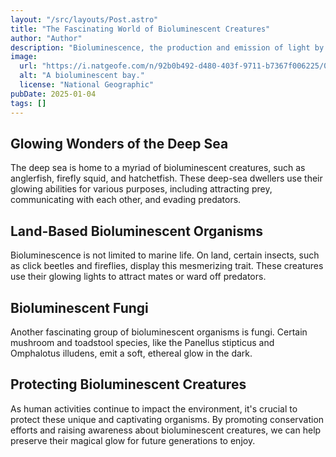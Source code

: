 ```yaml
--- 
layout: "/src/layouts/Post.astro"
title: "The Fascinating World of Bioluminescent Creatures"
author: "Author"
description: "Bioluminescence, the production and emission of light by living organisms, is a captivating natural phenomenon that has fascinated scientists and nature enthusiasts for centuries. This enchanting process can be found in various creatures, both on land and in water."
image:
  url: "https://i.natgeofe.com/n/92b0b492-d480-403f-9711-b7367f006225/03-bioluminescent-animals-nationalgeographic_2180777.jpg"
  alt: "A bioluminescent bay."
  license: "National Geographic"
pubDate: 2025-01-04
tags: []
---
```

## Glowing Wonders of the Deep Sea

The deep sea is home to a myriad of bioluminescent creatures, such as anglerfish, firefly squid, and hatchetfish. These deep-sea dwellers use their glowing abilities for various purposes, including attracting prey, communicating with each other, and evading predators.

## Land-Based Bioluminescent Organisms

Bioluminescence is not limited to marine life. On land, certain insects, such as click beetles and fireflies, display this mesmerizing trait. These creatures use their glowing lights to attract mates or ward off predators.

## Bioluminescent Fungi

Another fascinating group of bioluminescent organisms is fungi. Certain mushroom and toadstool species, like the Panellus stipticus and Omphalotus illudens, emit a soft, ethereal glow in the dark.

## Protecting Bioluminescent Creatures

As human activities continue to impact the environment, it's crucial to protect these unique and captivating organisms. By promoting conservation efforts and raising awareness about bioluminescent creatures, we can help preserve their magical glow for future generations to enjoy.
